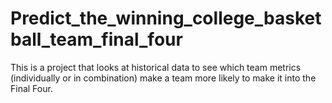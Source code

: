 # Predict_the_winning_college_basketball_team_final_four
This is a project that looks at historical data to see which team metrics (individually or in combination) make a team more likely to make it into the Final Four.
